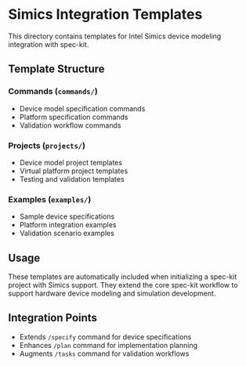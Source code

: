 # Simics Integration Templates

This directory contains templates for Intel Simics device modeling integration with spec-kit.

## Template Structure

### Commands (`commands/`)
- Device model specification commands
- Platform specification commands  
- Validation workflow commands

### Projects (`projects/`)
- Device model project templates
- Virtual platform project templates
- Testing and validation templates

### Examples (`examples/`)
- Sample device specifications
- Platform integration examples
- Validation scenario examples

## Usage

These templates are automatically included when initializing a spec-kit project with Simics support. They extend the core spec-kit workflow to support hardware device modeling and simulation development.

## Integration Points

- Extends `/specify` command for device specifications
- Enhances `/plan` command for implementation planning
- Augments `/tasks` command for validation workflows